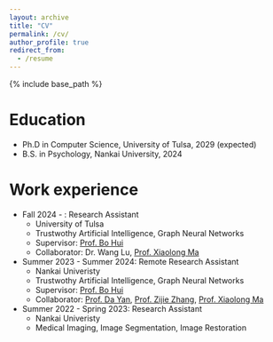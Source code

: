 ```yaml
---
layout: archive
title: "CV"
permalink: /cv/
author_profile: true
redirect_from:
  - /resume
---
```


{% include base_path %}

Education
======
* Ph.D in Computer Science, University of Tulsa, 2029 (expected)
* B.S. in Psychology, Nankai University, 2024

Work experience
======
* Fall 2024 - : Research Assistant
  * University of Tulsa
  * Trustwothy Artificial Intelligence, Graph Neural Networks
  * Supervisor: [Prof. Bo Hui](https://bohui.herokuapp.com/)
  * Collaborator: Dr. Wang Lu, [Prof. Xiaolong Ma](https://xiaolongma2016.com/)
* Summer 2023 - Summer 2024: Remote Research Assistant
  * Nankai Univeristy
  * Trustwothy Artificial Intelligence, Graph Neural Networks
  * Supervisor: [Prof. Bo Hui](https://bohui.herokuapp.com/)
  * Collaborator: [Prof. Da Yan](https://homes.luddy.indiana.edu/yanda/home.html), [Prof. Zijie Zhang](https://scholar.google.com/citations?hl=zh-TW&user=JFiXI-0AAAAJ), [Prof. Xiaolong Ma](https://xiaolongma2016.com/)
* Summer 2022 - Spring 2023: Research Assistant
  * Nankai Univeristy
  * Medical Imaging, Image Segmentation, Image Restoration